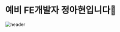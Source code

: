 # 예비 FE개발자 정아현입니다🙂

![header](https://capsule-render.vercel.app/api?type=waving&color=gradient&customColorList=15&height=300&section=header&text=AHYUN%20JEONG&fontSize=90&animation=twinkling)

